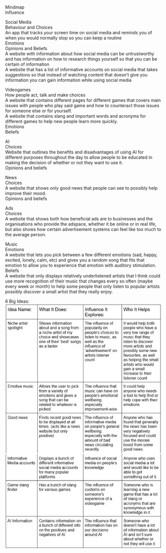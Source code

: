 Mindmap  
Influence

Social Media  
Behaviour and Choices  
An app that tracks your screen time on social media and reminds you of when you would normally stop so you can keep a routine  
Emotions  
Opinions and Beliefs  
A website with information about how social media can be untrustworthy and has information on how to research things yourself so that you can be certain of information  
A website that has a list of informative accounts on social media that takes suggestions so that instead of watching content that doesn’t give you information you can gain information while using social media  

Videogames  
How people act, talk and make choices  
A website that contains different pages for different games that covers main issues with people who play said game and how to counteract those issues for someone else or for yourself.  
A website that contains slang and important words and acronyms for different games to help new people learn more quickly.  
Emotions  
Beliefs  

AI  
Choices  
Website that outlines the benefits and disadvantages of using AI for different purposes throughout the day to allow people to be educated in making the decision of whether or not they want to use it.  
Opinions and beliefs  


News  
Choices  
A website that shows only good news that people can see to possibly help improve their mood.  
Opinions and beliefs  

Ads  
Choices  
A website that shows both how beneficial ads are to businesses and the organisations who provide the adspace, whether it be online or in real life, but also shows how certain advertisement systems can feel like too much to the average person.  

Music  
Emotions  
A website that lets you pick between a few different emotions (sad, happy, excited, lonely, calm, etc) and gives you a random song that fits that emotion to allow you to experience that emotion with auditory stimulation.
Beliefs  
A website that only displays relatively underlistened artists that I think could use more recognition of their music that changes every so often (maybe every week or month) to help some people that only listen to popular artists possibly discover a small artist that they really enjoy.  

6 Big Ideas:
![6-big-ideas-1](../Images/6%20big%20ideas%201.jpg)
![6-big-ideas-2](../Images/6%20big%20ideas%202.jpg)

